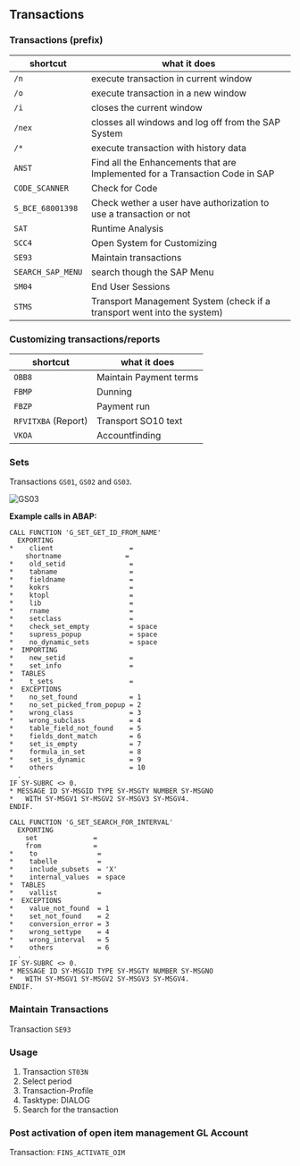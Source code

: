## Transactions

### Transactions (prefix)

| shortcut | what it does |
|----|----|
| `/n` | execute transaction in current window |
| `/o` | execute transaction in a new window |
| `/i` | closes the current window |
| `/nex` | closses all windows and log off from the SAP System |
| `/*` | execute transaction with history data |
| `ANST` | Find all the Enhancements that are Implemented for a Transaction Code in SAP |
| `CODE_SCANNER` | Check for Code |
| `S_BCE_68001398` | Check wether a user have authorization to use a transaction or not |
| `SAT` | Runtime Analysis |
| `SCC4` | Open System for Customizing | 
| `SE93` | Maintain transactions |
| `SEARCH_SAP_MENU` | search though the SAP Menu |
| `SM04` | End User Sessions |
| `STMS` | Transport Management System (check if a transport went into the system) |

### Customizing transactions/reports

| shortcut | what it does |
|----|----|
| `OBB8` | Maintain Payment terms |
| `FBMP` | Dunning |
| `FBZP` | Payment run |
| `RFVITXBA` (Report) | Transport SO10 text |
| `VKOA` | Accountfinding |

### Sets

Transactions `GS01`, `GS02` and `GS03`.

![GS03](https://user-images.githubusercontent.com/30869493/169770738-bdf044b8-680b-446e-a907-32b399d7a5b4.png)

**Example calls in ABAP:**
```abap
CALL FUNCTION 'G_SET_GET_ID_FROM_NAME'
  EXPORTING
*    client                   = 
    shortname                = 
*    old_setid                = 
*    tabname                  = 
*    fieldname                = 
*    kokrs                    = 
*    ktopl                    = 
*    lib                      = 
*    rname                    = 
*    setclass                 = 
*    check_set_empty          = space
*    supress_popup            = space
*    no_dynamic_sets          = space
*  IMPORTING
*    new_setid                = 
*    set_info                 = 
*  TABLES
*    t_sets                   = 
*  EXCEPTIONS
*    no_set_found             = 1
*    no_set_picked_from_popup = 2
*    wrong_class              = 3
*    wrong_subclass           = 4
*    table_field_not_found    = 5
*    fields_dont_match        = 6
*    set_is_empty             = 7
*    formula_in_set           = 8
*    set_is_dynamic           = 9
*    others                   = 10
  .
IF SY-SUBRC <> 0.
* MESSAGE ID SY-MSGID TYPE SY-MSGTY NUMBER SY-MSGNO
*   WITH SY-MSGV1 SY-MSGV2 SY-MSGV3 SY-MSGV4.
ENDIF.
```

```abap
CALL FUNCTION 'G_SET_SEARCH_FOR_INTERVAL'
  EXPORTING
    set              = 
    from             = 
*    to               = 
*    tabelle          = 
*    include_subsets  = 'X'
*    internal_values  = space
*  TABLES
*    vallist          = 
*  EXCEPTIONS
*    value_not_found  = 1
*    set_not_found    = 2
*    conversion_error = 3
*    wrong_settype    = 4
*    wrong_interval   = 5
*    others           = 6
  .
IF SY-SUBRC <> 0.
* MESSAGE ID SY-MSGID TYPE SY-MSGTY NUMBER SY-MSGNO
*   WITH SY-MSGV1 SY-MSGV2 SY-MSGV3 SY-MSGV4.
ENDIF.
```

### Maintain Transactions

Transaction `SE93`

### Usage

1. Transaction `ST03N`
2. Select period
3. Transaction-Profile
4. Tasktype: DIALOG
5. Search for the transaction

### Post activation of open item management GL Account

Transaction: `FINS_ACTIVATE_OIM`
